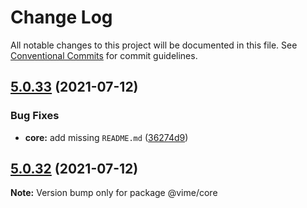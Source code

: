 # Change Log

All notable changes to this project will be documented in this file.
See [Conventional Commits](https://conventionalcommits.org) for commit guidelines.

## [5.0.33](https://github.com/vime-js/vime/compare/v5.0.32...v5.0.33) (2021-07-12)

### Bug Fixes

- **core:** add missing `README.md` ([36274d9](https://github.com/vime-js/vime/commit/36274d9a5ad43abf9058bd423e315a30b7163210))

## [5.0.32](https://github.com/vime-js/vime/compare/v5.0.31...v5.0.32) (2021-07-12)

**Note:** Version bump only for package @vime/core
